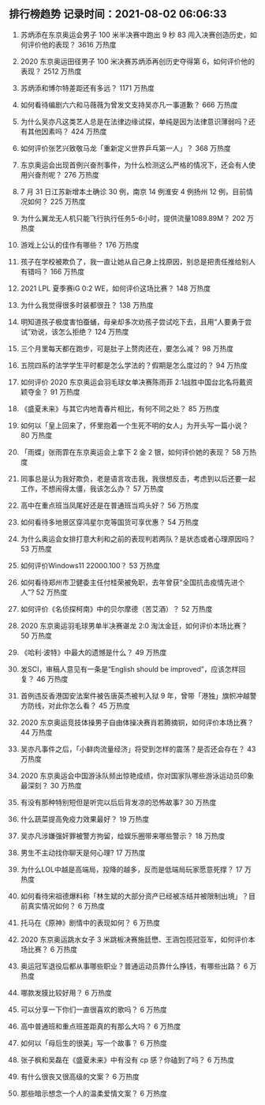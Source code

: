 
## 排行榜趋势 记录时间：2021-08-02 06:06:33
  
  1. 苏炳添在东京奥运会男子 100 米半决赛中跑出 9 秒 83 闯入决赛创造历史，如何评价他的表现？ 3616 万热度
    
  2. 2020 东京奥运田径男子 100 米决赛苏炳添再创历史夺得第 6，如何评价他的表现？ 2512 万热度
    
  3. 苏炳添和博尔特差距还有多远？ 1171 万热度
    
  4. 如何看待编剧六六和马薇薇为曾发文支持吴亦凡一事道歉？ 666 万热度
    
  5. 为什么吴亦凡这类艺人总是在法律边缘试探，单纯是因为法律意识薄弱吗？还有其他因素吗？ 424 万热度
    
  6. 如何评价张艺兴致敬马龙「重新定义世界乒乓第一人」？ 368 万热度
    
  7. 东京奥运会出现首例兴奋剂事件，为什么检测这么严格的情况下，还会有人使用兴奋剂呢？ 276 万热度
    
  8. 7 月 31 日江苏新增本土确诊 30 例，南京 14 例淮安 4 例扬州 12 例，目前情况如何？ 225 万热度
    
  9. 为什么翼龙无人机只能飞行执行任务5-6小时，提供流量1089.89M？ 202 万热度
    
  10. 游戏上公认的佳作有哪些？ 176 万热度
    
  11. 孩子在学校被欺负了，我一直让她从自己身上找原因，别总是把责任推给别人有错吗？ 166 万热度
    
  12. 2021 LPL 夏季赛iG 0:2 WE，如何评价这场比赛？ 148 万热度
    
  13. 为什么我觉得很多时装都很丑？ 138 万热度
    
  14. 明知道孩子极度害怕蚕蛹，母亲却多次劝孩子尝试吃下去，且用“人要勇于尝试”劝说，该怎么拒绝？ 124 万热度
    
  15. 三个月里每天都在跑步，可是肚子上赘肉还在，要怎么减？ 98 万热度
    
  16. 五院四系的法学学生平时都是怎么学法的？假期是怎么度过的？ 94 万热度
    
  17. 如何评价 2020 东京奥运会羽毛球女单决赛陈雨菲 2:1战胜中国台北名将戴资颖夺金？ 91 万热度
    
  18. 《盛夏未来》与其它内地青春片相比，有何不同之处？ 85 万热度
    
  19. 如何以「皇上回来了，怀里抱着一个生死不明的女人」为开头写一篇小说？ 80 万热度
    
  20. 「雨蝶」张雨霏在东京奥运会上拿下 2 金 2 银，如何评价她的表现？ 58 万热度
    
  21. 同事总是认为我好欺负，老是语言攻击我，我很想反击，考虑到以后还要一起工作，不想闹得太僵，我该怎么办？ 57 万热度
    
  22. 高中在重点班当凤尾好还是在普通班当鸡头好？ 56 万热度
    
  23. 如何看待多地景区穿鸿星尔克等国货可享优惠？ 54 万热度
    
  24. 为什么奥运会女排打意大利和之前的表现判若两队？是状态或者心理原因吗？ 53 万热度
    
  25. 如何评价Windows11 22000.100？ 53 万热度
    
  26. 如何看待郑州市卫健委主任付桂荣被免职，去年曾获“全国抗击疫情先进个人”? 52 万热度
    
  27. 如何评价《名侦探柯南》中的贝尔摩德（苦艾酒）？ 52 万热度
    
  28. 2020 东京奥运羽毛球男单半决赛谌龙 2:0 淘汰金廷，如何评价本场比赛？ 50 万热度
    
  29. 《哈利·波特》中最大的遗憾是什么？ 49 万热度
    
  30. 发SCI，审稿人意见有一条是“English should be improved”，应该怎样回复？ 46 万热度
    
  31. 首例违反香港国安法案件被告唐英杰被判入狱 9 年，曾带「港独」旗帜冲越警方防线，对此你怎么看？ 45 万热度
    
  32. 2020 东京奥运竞技体操男子自由体操决赛肖若腾摘铜，如何评价本场比赛？ 44 万热度
    
  33. 吴亦凡事件之后，「小鲜肉流量经济」将受到怎样的震荡？是否还会存在？ 43 万热度
    
  34. 2020 东京奥运会中国游泳队频出惊艳成绩，你对国家队哪些游泳运动员印象最深刻？ 30 万热度
    
  35. 有没有那种特别短但是听完以后后背发凉的恐怖故事? 30 万热度
    
  36. 什么蔬菜提高免疫力效果最好？ 19 万热度
    
  37. 吴亦凡涉嫌强奸罪被警方拘留，给娱乐圈带来哪些警示？ 18 万热度
    
  38. 男生不主动找你聊天是何心理? 17 万热度
    
  39. 为什么LOL中越是高端局，投降的越多，反而是低端局玩家愿意死撑？ 17 万热度
    
  40. 如何看待宋祖德爆料称「林生斌的大部分资产已经被冻结并被限制出境」？目前真实情况如何？ 6 万热度
    
  41. 托马在《原神》剧情中的表现如何？ 6 万热度
    
  42. 2020 东京奥运跳水女子 3 米跳板决赛施廷懋、王涵包揽冠亚军，如何评价本场比赛？ 6 万热度
    
  43. 奥运冠军退役后都从事哪些职业？普通运动员靠什么挣钱，有哪些出路？ 6 万热度
    
  44. 哪款发膜比较好用？ 6 万热度
    
  45. 可以分享一下你们一直很喜欢的歌吗？ 6 万热度
    
  46. 高中普通班和重点班差距真的有那么大吗？ 6 万热度
    
  47. 如何以「母后生的很美」写一个故事？ 6 万热度
    
  48. 张子枫和吴磊在《盛夏未来》中有没有 cp 感？你磕到了吗？ 6 万热度
    
  49. 有什么很丧又很高级的文案？ 6 万热度
    
  50. 那些暗示想念一个人的温柔爱情文案？ 6 万热度
    
